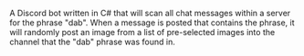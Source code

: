 A Discord bot written in C# that will scan all chat messages within a server for the phrase "dab".
When a message is posted that contains the phrase, it will randomly post an image from a list of pre-selected images into the channel that the "dab" phrase was found in.
